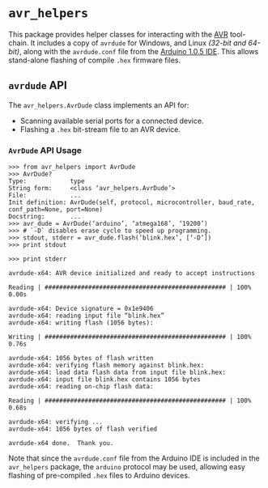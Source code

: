 # `avr_helpers` #

This package provides helper classes for interacting with the [AVR][1]
tool-chain.  It includes a copy of `avrdude` for Windows, and Linux _(32-bit
and 64-bit)_, along with the `avrdude.conf` file from the [Arduino 1.0.5
IDE][2].  This allows stand-alone flashing of compile `.hex` firmware files.

[1]: http://en.wikipedia.org/wiki/Atmel_AVR
[2]: http://arduino.cc/en/main/software


## `avrdude` API ##

The `avr_helpers.AvrDude` class implements an API for:

 - Scanning available serial ports for a connected device.
 - Flashing a `.hex` bit-stream file to an AVR device.

### `AvrDude` API Usage ###

    >>> from avr_helpers import AvrDude
    >>> AvrDude?
    Type:            type
    String form:     <class ‘avr_helpers.AvrDude’>
    File:            ...
    Init definition: AvrDude(self, protocol, microcontroller, baud_rate, conf_path=None, port=None)
    Docstring:       ...
    >>> avr_dude = AvrDude(‘arduino’, ‘atmega168’, ‘19200’)
    >>> # `-D` disables erase cycle to speed up programming.
    >>> stdout, stderr = avr_dude.flash(‘blink.hex’, [‘-D’])
    >>> print stdout

    >>> print stderr

    avrdude-x64: AVR device initialized and ready to accept instructions

    Reading | ################################################## | 100% 0.00s

    avrdude-x64: Device signature = 0x1e9406
    avrdude-x64: reading input file “blink.hex”
    avrdude-x64: writing flash (1056 bytes):

    Writing | ################################################## | 100% 0.76s

    avrdude-x64: 1056 bytes of flash written
    avrdude-x64: verifying flash memory against blink.hex:
    avrdude-x64: load data flash data from input file blink.hex:
    avrdude-x64: input file blink.hex contains 1056 bytes
    avrdude-x64: reading on-chip flash data:

    Reading | ################################################## | 100% 0.68s

    avrdude-x64: verifying ...
    avrdude-x64: 1056 bytes of flash verified

    avrdude-x64 done.  Thank you.

Note that since the `avrdude.conf` file from the Arduino IDE is included in the
`avr_helpers` package, the `arduino` protocol may be used, allowing easy
flashing of pre-compiled `.hex` files to Arduino devices.
